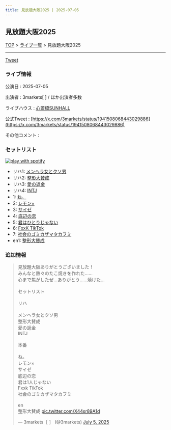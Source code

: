 ```yaml
---
title: 見放題大阪2025 | 2025-07-05
---
```

## 見放題大阪2025

[TOP](/setlist/) > [ライブ一覧](lives.html) > 見放題大阪2025

___

<a href="https://twitter.com/share?ref_src=twsrc%5Etfw" data-text="3markets[ ]セットリスト > 見放題大阪2025" class="twitter-share-button" data-via="3markets" data-hashtags="3markets" data-related="3markets" data-show-count="false">Tweet</a>

### ライブ情報

公演日
:    2025-07-05

出演者
:    3markets[ ] / ほか出演者多数

ライブハウス
:    [心斎橋SUNHALL](livehouse114.html)

公式Tweet
:    [https://x.com/3markets/status/1941508068443029886](https://x.com/3markets/status/1941508068443029886)

その他コメント
:    

### セットリスト


[![play with spotify](images/spotify-icon.png)](https://open.spotify.com/playlist/7EPUXZuRKrT3W2UrvEx2IX)



*  リハ1: [メンヘラ女とクソ男](song072.html)
*  リハ2: [整形大賛成](song005.html)
*  リハ3: [愛の返金](song012.html)
*  リハ4: [INTJ](song096.html)
*  1: [ね。](song076.html)
*  2: [レモン×](song003.html)
*  3: [サイゼ](song004.html)
*  4: [底辺の恋](song008.html)
*  5: [君はひとりじゃない](song091.html)
*  6: [FxxK TikTok](song082.html)
*  7: [社会のゴミカザマタカフミ](song002.html)
*  en1: [整形大賛成](song005.html)


### 追加情報



<blockquote class="twitter-tweet"><p lang="ja" dir="ltr">見放題大阪ありがとうございました！<br>みんなと熱々のたこ焼きを作れた……<br>心まで焦がしたぜ…ありがとう……焼けた…<br><br>セットリスト<br><br>リハ<br><br>メンヘラ女とクソ男<br>整形大賛成<br>愛の返金<br>INTJ<br><br>本番<br><br>ね。<br>レモン×<br>サイゼ<br>底辺の恋<br>君は1人じゃない<br>Fxxk TikTok<br>社会のゴミカザマタカフミ<br><br>en<br>整形大賛成 <a href="https://t.co/X44sr89A1d">pic.twitter.com/X44sr89A1d</a></p>&mdash; 3markets［ ］ (@3markets) <a href="https://twitter.com/3markets/status/1941508068443029886?ref_src=twsrc%5Etfw">July 5, 2025</a></blockquote>
<script async src="https://platform.twitter.com/widgets.js" charset="utf-8"></script>




<script async src="https://platform.twitter.com/widgets.js" charset="utf-8"></script>